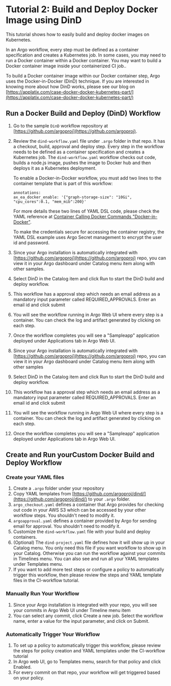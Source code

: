 # Tutorial 2: Build and Deploy Docker Image using DinD

This tutorial shows how to easily build and deploy docker images on Kubernetes.

In an Argo workflow, every step must be defined as a container specification and creates a Kubernetes job. In some cases, you may need to run a Docker container within a Docker container. You may want to build a Docker container image inside your containerized CI job..

To build a Docker container image within our Docker container step, Argo uses the Docker-in-Docker (DinD) technique. If you are interested in knowing more about how DinD works, please see our blog on [https://applatix.com/case-docker-docker-kubernetes-part/](https://applatix.com/case-docker-docker-kubernetes-part/)

## Run a Docker Build and Deploy (DinD) Workflow

1.  Go to the sample `DinD` workflow repository at [https://github.com/argoproj](https://github.com/argoproj).
2.  Review the `dind-workflow.yaml` file under `.argo` folder in that repo. It has a checkout, build, approval and deploy step. Every step in the workflow needs to be defined as a container specification and creates a Kubernetes job. The `dind-workflow.yaml` workflow checks out code, builds a node.js image, pushes the image to Docker hub and then deploys it as a Kubernetes deployment.

    To enable a Docker-in-Docker workflow, you must add two lines to the container template that is part of this workflow:

    ```
    annotations:
    ax_ea_docker_enable: '{"graph-storage-size": "10Gi", "cpu_cores":0.1, "mem_mib":200}'
    ```

    For more details these two lines of YAML DSL code, please check the YAML reference at [Container Calling Docker Commands "Docker-in-Docker"](container_templates.htm#ContainerDinDWorkflow).

    To make the credentials secure for accessing the container registry, the YAML DSL example uses Argo Secret management to encrypt the user id and password.

3.  Since your Argo installation is automatically integrated with [https://github.com/argoproj](https://github.com/argoproj) repo, you can view it in your Argo dashboard under Catalog menu item along with other samples.
4.  Select DinD in the Catalog item and click Run to start the DinD build and deploy workflow.
5.  This workflow has a approval step which needs an email address as a mandatory input parameter called REQUIRED_APPROVALS. Enter an email id and click submit
6.  You will see the workflow running in Argo Web UI where every step is a container. You can check the log and artifact generated by clicking on each step.
7.  Once the workflow completes you will see a "Sampleapp" application deployed under Applications tab in Argo Web UI.
8.  Since your Argo installation is automatically integrated with [https://github.com/argoproj](https://github.com/argoproj) repo, you can view it in your Argo dashboard under Catalog menu item along with other samples
9.  Select DinD in the Catalog item and click Run to start the DinD build and deploy workflow.
10.  This workflow has a approval step which needs an email address as a mandatory input parameter called REQUIRED_APPROVALS. Enter an email id and click submit
11.  You will see the workflow running in Argo Web UI where every step is a container. You can check the log and artifact generated by clicking on each step.
12.  Once the workflow completes you will see a "Sampleapp" application deployed under Applications tab in Argo Web UI.

## Create and Run yourCustom Docker Build and Deploy Workflow

### Create your YAML files

1.  Create a `.argo` folder under your repository
2.  Copy YAML templates from [https://github.com/argoproj/dind/](https://github.com/argoproj/dind/) to your `.argo` folder.
3.  `argo_checkout.yaml` defines a container that Argo provides for checking out code in your AWS S3 which can be accessed by your other workflow steps. You shouldn't need to modify it.
4.  `argoapproval.yaml` defines a container provided by Argo for sending email for approval. You shouldn't need to modify it.
5.  Customize the `dind-workflow.yaml` file with your build and deploy containers.
6.  (Optional) The `dind-project.yaml` file defines how it will show up in your Catalog menu. You only need this file if you want workflow to show up in your Catalog. Otherwise you can run the workflow against your commits in Timelines menu. You can also see and run all your YAML templates under Templates menu.
7.  If you want to add more test steps or configure a policy to automatically trigger this workflow, then please review the steps and YAML template files in the CI-workflow tutorial.

### Manually Run Your Workflow

1.  Since your Argo installation is integrated with your repo, you will see your commits in Argo Web UI under Timeline menu item
2.  You can select any commit, click Create a new job. Select the workflow name, enter a value for the input parameter, and click on Submit.

### Automatically Trigger Your Workflow

1.  To set up a policy to automatically trigger this workflow, please review the steps for policy creation and YAML templates under the CI-workflow tutorial
2.  In Argo web UI, go to Templates menu, search for that policy and click Enabled.
3.  For every commit on that repo, your workflow will get triggered based on your policy.
